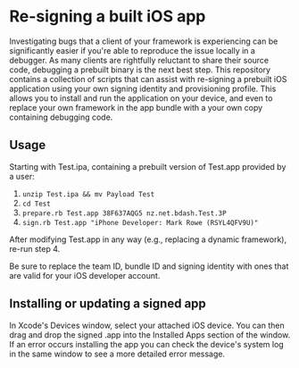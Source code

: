 # Re-signing a built iOS app

Investigating bugs that a client of your framework is experiencing can be significantly easier if you're able to
reproduce the issue locally in a debugger. As many clients are rightfully reluctant to share their source code,
debugging a prebuilt binary is the next best step. This repository contains a collection of scripts that can assist
with re-signing a prebuilt iOS application using your own signing identity and provisioning profile. This allows
you to install and run the application on your device, and even to replace your own framework in the app bundle
with a your own copy containing debugging code.

## Usage

Starting with Test.ipa, containing a prebuilt version of Test.app provided by a user:

1. `unzip Test.ipa && mv Payload Test`
2. `cd Test`
3. `prepare.rb Test.app 38F637AQG5 nz.net.bdash.Test.3P`
4. `sign.rb Test.app "iPhone Developer: Mark Rowe (RSYL4QFV9U)"`

After modifying Test.app in any way (e.g., replacing a dynamic framework), re-run step 4.

Be sure to replace the team ID, bundle ID and signing identity with ones that are valid for your iOS developer account.

## Installing or updating a signed app

In Xcode's Devices window, select your attached iOS device. You can then drag and drop the signed .app into the
Installed Apps section of the window. If an error occurs installing the app you can check the device's system log
in the same window to see a more detailed error message.

